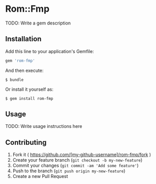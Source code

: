 # Rom::Fmp

TODO: Write a gem description

## Installation

Add this line to your application's Gemfile:

```ruby
gem 'rom-fmp'
```

And then execute:

    $ bundle

Or install it yourself as:

    $ gem install rom-fmp

## Usage

TODO: Write usage instructions here

## Contributing

1. Fork it ( https://github.com/[my-github-username]/rom-fmp/fork )
2. Create your feature branch (`git checkout -b my-new-feature`)
3. Commit your changes (`git commit -am 'Add some feature'`)
4. Push to the branch (`git push origin my-new-feature`)
5. Create a new Pull Request
